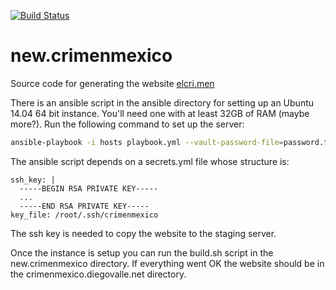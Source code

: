 [![Build Status](https://circleci.com/gh/diegovalle/new.crimenmexico.png?style=shield&circle-token=:circle-token)](https://circleci.com/gh/diegovalle/new.crimenmexico)

# new.crimenmexico

Source code for generating the website
[elcri.men](https://elcri.men)



There is an ansible script in the ansible directory for setting up an
Ubuntu 14.04 64 bit instance. You'll need one with at least 32GB of RAM (maybe more?). 
Run the following command to set up the server:

```sh
ansible-playbook -i hosts playbook.yml --vault-password-file=password.txt --extra-vars "secrets=true"
```

The ansible script depends on a secrets.yml file whose structure is:

```
ssh_key: |
  -----BEGIN RSA PRIVATE KEY-----
  ...
  -----END RSA PRIVATE KEY-----
key_file: /root/.ssh/crimenmexico
```

The ssh key is needed to copy the website to the staging server.

Once the instance is
setup you can run the build.sh script in the new.crimenmexico
directory. If everything went OK the website should be in the
crimenmexico.diegovalle.net directory.
